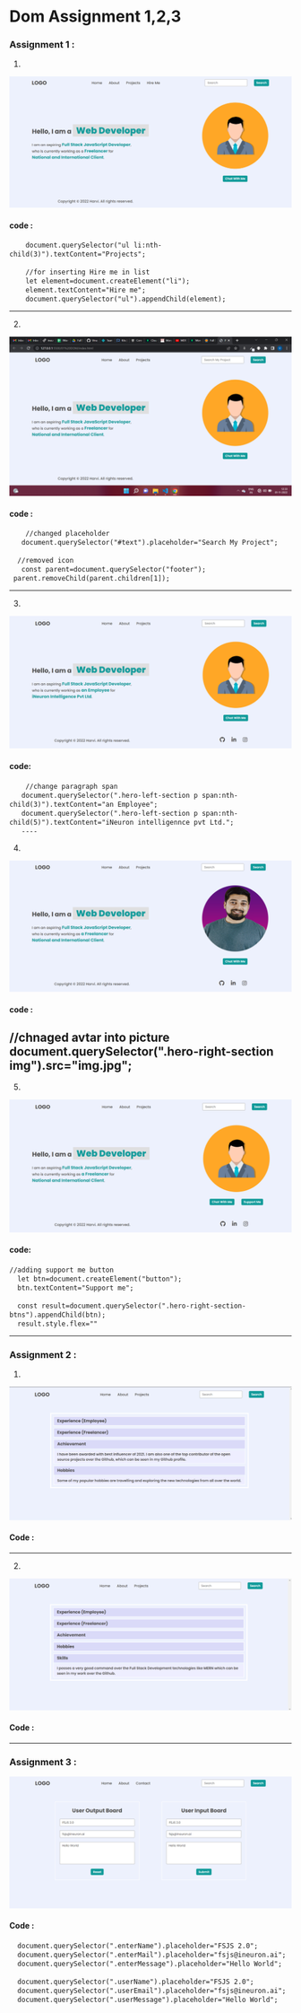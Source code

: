# Dom Assignment 1,2,3

###  Assignment 1 :
1. 
![text](./firstAssignmentImage/task1Output.png)

#### code : 
        document.querySelector("ul li:nth-child(3)").textContent="Projects";
   
        //for inserting Hire me in list
        let element=document.createElement("li");
        element.textContent="Hire me";
        document.querySelector("ul").appendChild(element);

-----
2. 
![text](./firstAssignmentImage/task2Output.png)

#### code :
        //changed placeholder
       document.querySelector("#text").placeholder="Search My Project";
      
      //removed icon
       const parent=document.querySelector("footer");
     parent.removeChild(parent.children[1]);

----
3.
![text](./firstAssignmentImage/task3Output.png)
#### code:
        //change paragraph span
       document.querySelector(".hero-left-section p span:nth-child(3)").textContent="an Employee";
       document.querySelector(".hero-left-section p span:nth-child(5)").textContent="iNeuron intelligennce pvt Ltd.";
       ----
4. 
![text](./firstAssignmentImage/task4Output.png)   
#### code :
//chnaged avtar into picture
      document.querySelector(".hero-right-section img").src="img.jpg"; 
----
5. 
![text](./firstAssignmentImage/task5Output.png)
#### code:
    //adding support me button
      let btn=document.createElement("button");
      btn.textContent="Support me";

      const result=document.querySelector(".hero-right-section-btns").appendChild(btn);
      result.style.flex=""    
      
      
----

### Assignment 2 :

1. 
![text](./secondAssignmentImage/task1Output.png)
#### Code :


----
2. 
![text](./secondAssignmentImage/task2Output.png)
#### Code :

----

### Assignment 3 :
![text](./thirdAssignmentImage/task1Output.png)
#### Code :
      document.querySelector(".enterName").placeholder="FSJS 2.0";
      document.querySelector(".enterMail").placeholder="fsjs@ineuron.ai";
      document.querySelector(".enterMessage").placeholder="Hello World";

      document.querySelector(".userName").placeholder="FSJS 2.0";
      document.querySelector(".userEmail").placeholder="fsjs@ineuron.ai";
      document.querySelector(".userMessage").placeholder="Hello World";




